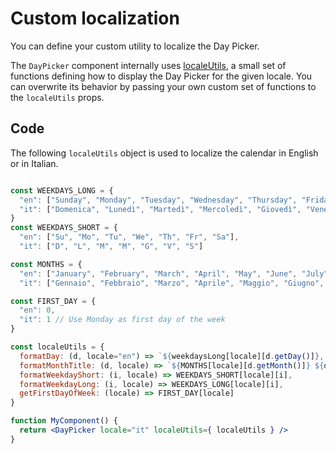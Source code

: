 # Custom localization

You can define your custom utility to localize the Day Picker.

The `DayPicker` component internally uses [localeUtils](LocaleUtils.md), a small set of functions defining how to display the Day Picker for the given locale. You can overwrite its behavior by passing your own custom set of functions to the `localeUtils` props.

## Code

The following `localeUtils` object is used to localize the calendar in English or in Italian.

```jsx

const WEEKDAYS_LONG = {
  "en": ["Sunday", "Monday", "Tuesday", "Wednesday", "Thursday", "Friday", "Saturday"],
  "it": ["Domenica", "Lunedì", "Martedì", "Mercoledì", "Giovedì", "Venerdì", "Sabato"]
}
const WEEKDAYS_SHORT = {
  "en": ["Su", "Mo", "Tu", "We", "Th", "Fr", "Sa"],
  "it": ["D", "L", "M", "M", "G", "V", "S"]

const MONTHS = {
  "en": ["January", "February", "March", "April", "May", "June", "July", "August", "September", "October", "November", "December"]
  "it": ["Gennaio", "Febbraio", "Marzo", "Aprile", "Maggio", "Giugno", "Luglio", "Agosto", "Settembre", "Ottobre", "Novembre", "Dicembre"];

const FIRST_DAY = {
  "en": 0,
  "it": 1 // Use Monday as first day of the week
}

const localeUtils = {
  formatDay: (d, locale="en") => `${weekdaysLong[locale][d.getDay()]}, ${d.getDate()} ${months[locale][d.getMonth()]} ${d.getFullYear()}`,
  formatMonthTitle: (d, locale) => `${MONTHS[locale][d.getMonth()]} ${d.getFullYear()}`,
  formatWeekdayShort: (i, locale) => WEEKDAYS_SHORT[locale][i],
  formatWeekdayLong: (i, locale) => WEEKDAYS_LONG[locale][i],
  getFirstDayOfWeek: (locale) => FIRST_DAY[locale]
}

function MyComponent() {
  return <DayPicker locale="it" localeUtils={ localeUtils } />
}

```
